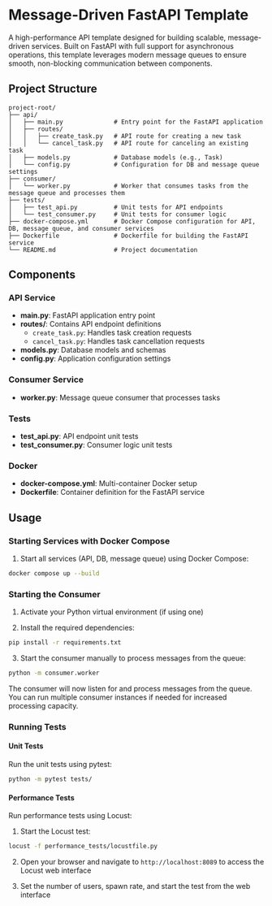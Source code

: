 # Message-Driven FastAPI Template

A high-performance API template designed for building scalable, message-driven services. Built on FastAPI with full support for asynchronous operations, this template leverages modern message queues to ensure smooth, non-blocking communication between components.

## Project Structure

```
project-root/
├── api/
│   ├── main.py              # Entry point for the FastAPI application
│   ├── routes/
│   │   ├── create_task.py   # API route for creating a new task
│   │   └── cancel_task.py   # API route for canceling an existing task
│   ├── models.py            # Database models (e.g., Task)
│   └── config.py            # Configuration for DB and message queue settings
├── consumer/
│   └── worker.py            # Worker that consumes tasks from the message queue and processes them
├── tests/
│   ├── test_api.py          # Unit tests for API endpoints
│   └── test_consumer.py     # Unit tests for consumer logic
├── docker-compose.yml       # Docker Compose configuration for API, DB, message queue, and consumer services
├── Dockerfile               # Dockerfile for building the FastAPI service
└── README.md                # Project documentation
```

## Components

### API Service
- **main.py**: FastAPI application entry point
- **routes/**: Contains API endpoint definitions
  - `create_task.py`: Handles task creation requests
  - `cancel_task.py`: Handles task cancellation requests
- **models.py**: Database models and schemas
- **config.py**: Application configuration settings

### Consumer Service
- **worker.py**: Message queue consumer that processes tasks

### Tests
- **test_api.py**: API endpoint unit tests
- **test_consumer.py**: Consumer logic unit tests

### Docker
- **docker-compose.yml**: Multi-container Docker setup
- **Dockerfile**: Container definition for the FastAPI service

## Usage

### Starting Services with Docker Compose

1. Start all services (API, DB, message queue) using Docker Compose:
```bash
docker compose up --build
```

### Starting the Consumer

1. Activate your Python virtual environment (if using one)

2. Install the required dependencies:
```bash
pip install -r requirements.txt
```

3. Start the consumer manually to process messages from the queue:
```bash
python -m consumer.worker
```

The consumer will now listen for and process messages from the queue. You can run multiple consumer instances if needed for increased processing capacity.

### Running Tests

#### Unit Tests
Run the unit tests using pytest:
```bash
python -m pytest tests/
```

#### Performance Tests
Run performance tests using Locust:

1. Start the Locust test:
```bash
locust -f performance_tests/locustfile.py
```

2. Open your browser and navigate to `http://localhost:8089` to access the Locust web interface

3. Set the number of users, spawn rate, and start the test from the web interface


